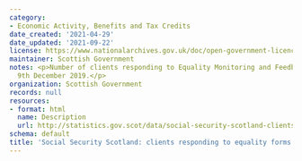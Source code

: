 ```yaml
---
category:
- Economic Activity, Benefits and Tax Credits
date_created: '2021-04-29'
date_updated: '2021-09-22'
license: https://www.nationalarchives.gov.uk/doc/open-government-licence/version/3/
maintainer: Scottish Government
notes: <p>Number of clients responding to Equality Monitoring and Feedback forms since
  9th December 2019.</p>
organization: Scottish Government
records: null
resources:
- format: html
  name: Description
  url: http://statistics.gov.scot/data/social-security-scotland-clients-responding-to-equality-forms
schema: default
title: 'Social Security Scotland: clients responding to equality forms'
---
```

